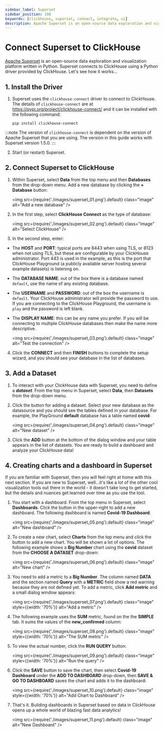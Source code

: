 ```yaml
---
sidebar_label: Superset
sidebar_position: 198
keywords: [clickhouse, superset, connect, integrate, ui]
description: Apache Superset is an open-source data exploration and visualization platform.
---
```


# Connect Superset to ClickHouse

<a href="https://superset.apache.org/" target="_blank">Apache Superset</a> is an open-source data exploration and visualization platform written in Python. Superset connects to ClickHouse using a Python driver provided by ClickHouse. Let's see how it works...

## 1. Install the Driver

1. Superset uses the `clickhouse-connect` driver to connect to ClickHouse. The details of `clickhouse-connect` are at <a href="https://pypi.org/project/clickhouse-connect/" target="_blank">https://pypi.org/project/clickhouse-connect/</a> and it can be installed with the following command:

    ```console
    pip install clickhouse-connect 
    ```

  :::note
  The version of `clickhouse-connect` is dependent on the version of Apache Superset that you are using.  The version in this guide works with Superset version 1.5.0.
  :::

2. Start (or restart) Superset.

## 2. Connect Superset to ClickHouse

1. Within Superset, select **Data** from the top menu and then **Databases** from the drop-down menu. Add a new database by clicking the **+ Database** button:

    <img src={require('./images/superset_01.png').default} class="image" alt="Add a new database" />

2. In the first step, select **ClickHouse Connect** as the type of database:

    <img src={require('./images/superset_02.png').default} class="image" alt="Select ClickHouse" />

3. In the second step, enter:
- The **HOST** and **PORT**: typical ports are 8443 when using TLS, or 8123 when not using TLS, but these are configurable by your ClickHouse administrator. Port 443 is used in the example, as this is the port that ClickHouse Playground (a publicly available server hosting several example datasets) is listening on.
- The **DATABASE NAME**: out of the box there is a database named `default`, use the name of any existing database.
- The **USERNAME** and **PASSWORD**: out of the box the username is `default`. Your ClickHouse administrator will provide the password to use.  If you are connecting to the ClickHouse Playground, the username is `play` and the password is left blank.
- The **DISPLAY NAME**: this can be any name you prefer. If you will be connecting to multiple ClickHouse databases then make the name more descriptive.

  <img src={require('./images/superset_03.png').default} class="image" alt="Test the connection" />

4. Click the **CONNECT** and then **FINISH** buttons to complete the setup wizard, and you should see your database in the list of databases.

## 3. Add a Dataset

1. To interact with your ClickHouse data with Superset, you need to define a **_dataset_**. From the top menu in Superset, select **Data**, then **Datasets** from the drop-down menu. 

2. Click the button for adding a dataset. Select your new database as the datasource and you should see the tables defined in your database. For example, the PlayGround **default** database has a table named **covid**:

    <img src={require('./images/superset_04.png').default} class="image" alt="New dataset" />


3. Click the **ADD** button at the bottom of the dialog window and your table appears in the list of datasets. You are ready to build a dashboard and analyze your ClickHouse data!


## 4.  Creating charts and a dashboard in Superset

If you are familiar with Superset, then you will feel right at home with this next section. If you are new to Superset, well...it's like a lot of the other cool visualization tools out there in the world - it doesn't take long to get started, but the details and nuances get learned over time as you use the tool. 


1. You start with a dashboard. From the top menu in Superset, select **Dashboards**. Click the button in the upper-right to add a new dashboard. The following dashboard is named **Covid-19 Dashboard**:

    <img src={require('./images/superset_05.png').default} class="image" alt="New dashboard" />

2. To create a new chart, select **Charts** from the top menu and click the button to add a new chart. You will be shown a lot of options. The following example shows a **Big Number** chart using the **covid** dataset from the **CHOOSE A DATASET** drop-down:

    <img src={require('./images/superset_06.png').default} class="image" alt="New chart" />

3. You need to add a metric to a **Big Number**. The column named **DATA** and the section named **Query** with a **METRIC** field show a red warning because they are not defined yet. To add a metric, click **Add metric** and a small dialog window appears:

    <img src={require('./images/superset_07.png').default} class="image" style={{width: '70%'}}   alt="Add a metric" />

4. The following example uses the **SUM** metric, found on the the **SIMPLE** tab. It sums the values of the **new_confirmed** column:

    <img src={require('./images/superset_08.png').default} class="image" style={{width: '70%'}}  alt="The SUM metric" />

5. To view the actual number, click the **RUN QUERY** button:

    <img src={require('./images/superset_09.png').default} class="image" style={{width: '70%'}}  alt="Run the query" />

6. Click the **SAVE** button to save the chart, then select **Covid-19 Dashboard** under the **ADD TO DASHBOARD** drop-down, then **SAVE & GO TO DASHBOARD** saves the chart and adds it to the dashboard:

    <img src={require('./images/superset_10.png').default} class="image" style={{width: '70%'}}  alt="Add Chart to Dashboard" />

7. That's it. Building dashboards in Superset based on data in ClickHouse opens up a whole world of blazing fast data analytics!

    <img src={require('./images/superset_11.png').default} class="image" alt="New Dashboard" />
